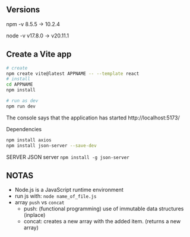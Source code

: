 ## Versions
npm -v
8.5.5 -> 10.2.4

node -v
v17.8.0 -> v20.11.1

## Create a Vite app

```bash
# create
npm create vite@latest APPNAME -- --template react
# install
cd APPNAME
npm install

# run as dev
npm run dev
```
The console says that the application has started  http://localhost:5173/

Dependencies
```bash
npm install axios
npm install json-server --save-dev
```

SERVER
JSON server
``npm install -g json-server``

## NOTAS
- Node.js is a JavaScript runtime environment
- run js with: `node name_of_file.js`
- array `push` vs `concat`
  - push: (functional programming) use of immutable data structures (inplace)
  - concat: creates a new array with the added item. (returns a new array)

